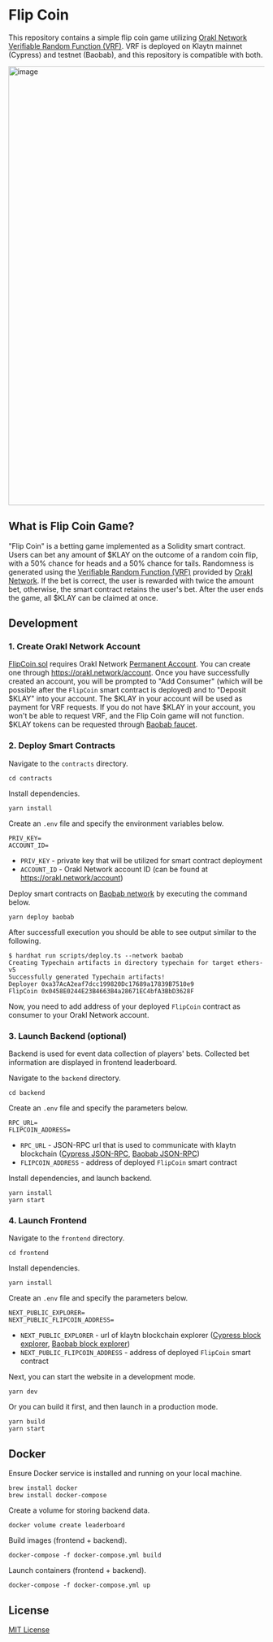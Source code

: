 # Flip Coin

This repository contains a simple flip coin game utilizing [Orakl Network Verifiable Random Function (VRF)](https://orakl.network/).
VRF is deployed on Klaytn mainnet (Cypress) and testnet (Baobab), and this repository is compatible with both.

<img width="864" alt="image" src="https://github.com/Bisonai/flip-coin-orakl/assets/2312761/3ff7a81d-5ca3-4e28-a1d2-876fe092042d">

## What is Flip Coin Game?

"Flip Coin" is a betting game implemented as a Solidity smart contract.
Users can bet any amount of $KLAY on the outcome of a random coin flip, with a 50% chance for heads and a 50% chance for tails.
Randomness is generated using the [Verifiable Random Function (VRF)](https://docs.orakl.network/developers-guide/vrf) provided by [Orakl Network](https://orakl.network/).
If the bet is correct, the user is rewarded with twice the amount bet, otherwise, the smart contract retains the user's bet.
After the user ends the game, all $KLAY can be claimed at once.

## Development

### 1. Create Orakl Network Account

[FlipCoin.sol](contracts/contracts/FlipCoin.sol) requires Orakl Network [Permanent Account](https://docs.orakl.network/developers-guide/prepayment).
You can create one through https://orakl.network/account.
Once you have successfully created an account, you will be prompted to "Add Consumer" (which will be possible after the `FlipCoin` smart contract is deployed) and to "Deposit $KLAY" into your account.
The $KLAY in your account will be used as payment for VRF requests.
If you do not have $KLAY in your account, you won't be able to request VRF, and the Flip Coin game will not function.
$KLAY tokens can be requested through [Baobab faucet](https://baobab.wallet.klaytn.foundation/faucet).

### 2. Deploy Smart Contracts

Navigate to the `contracts` directory.

```shell
cd contracts
```

Install dependencies.

```shell
yarn install
```

Create an `.env` file and specify the environment variables below.

```
PRIV_KEY=
ACCOUNT_ID=
```

* `PRIV_KEY` - private key that will be utilized for smart contract deployment
* `ACCOUNT_ID` - Orakl Network account ID (can be found at https://orakl.network/account)

Deploy smart contracts on [Baobab network](https://klaytn.foundation) by executing the command below.

```shell
yarn deploy baobab
```

After successfull execution you should be able to see output similar to the following.

```
$ hardhat run scripts/deploy.ts --network baobab
Creating Typechain artifacts in directory typechain for target ethers-v5
Successfully generated Typechain artifacts!
Deployer 0xa37AcA2eaf7dcc199820Dc17689a17839B7510e9
FlipCoin 0x0458E0244E23B4663B4a28671EC4bfA3BbD3628F
```

Now, you need to add address of your deployed `FlipCoin` contract as consumer to your Orakl Network account.

### 3. Launch Backend (optional)

Backend is used for event data collection of players' bets.
Collected bet information are displayed in frontend leaderboard.

Navigate to the `backend` directory.

```shell
cd backend
```

Create an `.env` file and specify the parameters below.

```shell
RPC_URL=
FLIPCOIN_ADDRESS=
```

* `RPC_URL` - JSON-RPC url that is used to communicate with klaytn blockchain ([Cypress JSON-RPC](https://klaytn-mainnet-rpc.allthatnode.com:8551), [Baobab JSON-RPC](https://klaytn-baobab-rpc.allthatnode.com:8551))
* `FLIPCOIN_ADDRESS` - address of deployed `FlipCoin` smart contract

Install dependencies, and launch backend.

```shell
yarn install
yarn start
```

### 4. Launch Frontend

Navigate to the `frontend` directory.

```shell
cd frontend
```

Install dependencies.

```shell
yarn install
```

Create an `.env` file and specify the parameters below.

```shell
NEXT_PUBLIC_EXPLORER=
NEXT_PUBLIC_FLIPCOIN_ADDRESS=
```

* `NEXT_PUBLIC_EXPLORER` - url of klaytn blockchain explorer ([Cypress block explorer](https://klaytnfinder.io/), [Baobab block explorer](https://baobab.klaytnfinder.io/))
* `NEXT_PUBLIC_FLIPCOIN_ADDRESS` - address of deployed `FlipCoin` smart contract

Next, you can start the website in a development mode.

```shell
yarn dev
```

Or you can build it first, and then launch in a production mode.

```shell
yarn build
yarn start
```

## Docker

Ensure Docker service is installed and running on your local machine.

```shell
brew install docker
brew install docker-compose
```

Create a volume for storing backend data.

```shell
docker volume create leaderboard
```

Build images (frontend + backend).

```shell
docker-compose -f docker-compose.yml build
```

Launch containers (frontend + backend).

```shell
docker-compose -f docker-compose.yml up
```

## License

[MIT License](LICENSE)
